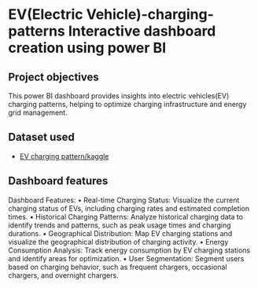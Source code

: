 # EV(Electric Vehicle)-charging-patterns Interactive dashboard creation using power BI
## Project objectives
This power BI dashboard provides insights into electric vehicles(EV) charging patterns, helping to optimize charging infrastructure and energy grid management. 
## Dataset used
- <a href = "https://github.com/abebag2022/EV-charging-pattern/blob/main/ev_charging_patterns.csv">EV charging pattern/kaggle</a>
## Dashboard features
Dashboard Features:
•	Real-time Charging Status: Visualize the current charging status of EVs, including charging rates and estimated completion times.
•	Historical Charging Patterns: Analyze historical charging data to identify trends and patterns, such as peak usage times and charging durations.
•	Geographical Distribution: Map EV charging stations and visualize the geographical distribution of charging activity.
•	Energy Consumption Analysis: Track energy consumption by EV charging stations and identify areas for optimization.
•	User Segmentation: Segment users based on charging behavior, such as frequent chargers, occasional chargers, and overnight chargers.

